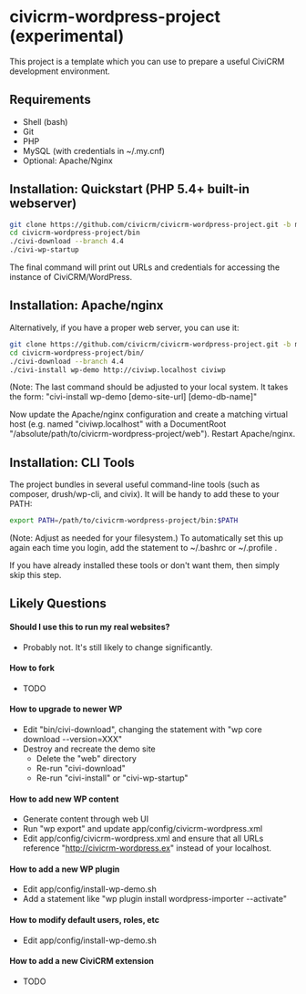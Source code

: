# civicrm-wordpress-project (experimental)

This project is a template which you can use to prepare a useful CiviCRM
development environment.

## Requirements

 * Shell (bash)
 * Git
 * PHP
 * MySQL (with credentials in ~/.my.cnf)
 * Optional: Apache/Nginx

## Installation: Quickstart (PHP 5.4+ built-in webserver)

```bash
git clone https://github.com/civicrm/civicrm-wordpress-project.git -b master
cd civicrm-wordpress-project/bin
./civi-download --branch 4.4
./civi-wp-startup
```

The final command will print out URLs and credentials for accessing the
instance of CiviCRM/WordPress.

## Installation: Apache/nginx

Alternatively, if you have a proper web server, you can use it:

```bash
git clone https://github.com/civicrm/civicrm-wordpress-project.git -b master
cd civicrm-wordpress-project/bin/
./civi-download --branch 4.4
./civi-install wp-demo http://civiwp.localhost civiwp
```

(Note: The last command should be adjusted to your local system. It takes the form: "civi-install wp-demo [demo-site-url] [demo-db-name]"

Now update the Apache/nginx configuration and create a matching virtual host (e.g.
named "civiwp.localhost" with a DocumentRoot "/absolute/path/to/civicrm-wordpress-project/web").
Restart Apache/nginx.

## Installation: CLI Tools

The project bundles in several useful command-line tools (such as composer,
drush/wp-cli, and civix). It will be handy to add these to your PATH:

```bash
export PATH=/path/to/civicrm-wordpress-project/bin:$PATH
```

(Note: Adjust as needed for your filesystem.) To automatically set this up
again each time you login, add the statement to ~/.bashrc or ~/.profile .

If you have already installed these tools or don't want them, then
simply skip this step.

## Likely Questions

#### Should I use this to run my real websites?

 * Probably not. It's still likely to change significantly.

#### How to fork

 * TODO

#### How to upgrade to newer WP

 * Edit "bin/civi-download", changing the statement with "wp core download --version=XXX"
 * Destroy and recreate the demo site
   * Delete the "web" directory
   * Re-run "civi-download"
   * Re-run "civi-install" or "civi-wp-startup"

#### How to add new WP content

 * Generate content through web UI
 * Run "wp export" and update app/config/civicrm-wordpress.xml
 * Edit app/config/civicrm-wordpress.xml and ensure that all URLs reference
    "http://civicrm-wordpress.ex" instead of your localhost.

#### How to add a new WP plugin

 * Edit app/config/install-wp-demo.sh
 * Add a statement like "wp plugin install wordpress-importer --activate"

#### How to modify default users, roles, etc

 * Edit app/config/install-wp-demo.sh

#### How to add a new CiviCRM extension

 * TODO
